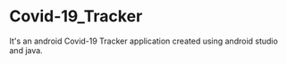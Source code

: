 # Covid-19_Tracker
It's an android Covid-19 Tracker application created using android studio and java.
